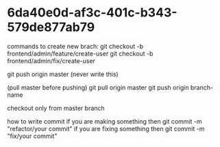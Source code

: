 # 6da40e0d-af3c-401c-b343-579de877ab79

commands to create new brach:
git checkout -b frontend/admin/feature/create-user
git checkout -b frontend/admin/fix/create-user

git push origin master (never write this)

(pull master before pushing)
git pull origin master
git push origin branch-name

checkout only from master branch

how to write commit 
if you are making something then
git commit -m "refactor/your commit"
if you are fixing something then
git commit -m "fix/your commit"